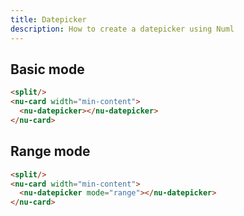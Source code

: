 ```yaml
---
title: Datepicker
description: How to create a datepicker using Numl
---
```


## Basic mode

```html
<split/>
<nu-card width="min-content">
  <nu-datepicker></nu-datepicker>
</nu-card>
```

## Range mode

```html
<split/>
<nu-card width="min-content">
  <nu-datepicker mode="range"></nu-datepicker>
</nu-card>
```
